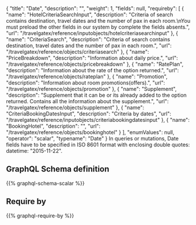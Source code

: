 {
  "title": "Date",
  "description": "",
  "weight": 1,
  "fields": null,
  "requireby": [
    {
      "name": "HotelCriteriaSearchInput",
      "description": "Criteria of search contains destination, travel dates and the number of pax in each room.\nYou must preload the other fields in our system by complete the fields absents.",
      "url": "/travelgatex/reference/inputobjects/hotelcriteriasearchinput"
    },
    {
      "name": "CriteriaSearch",
      "description": "Criteria of search contains destination, travel dates and the number of pax in each room.",
      "url": "/travelgatex/reference/objects/criteriasearch"
    },
    {
      "name": "PriceBreakdown",
      "description": "Information about daily price.",
      "url": "/travelgatex/reference/objects/pricebreakdown"
    },
    {
      "name": "RatePlan",
      "description": "Information about the rate of the option returned.",
      "url": "/travelgatex/reference/objects/rateplan"
    },
    {
      "name": "Promotion",
      "description": "Information about room promotions(offers).",
      "url": "/travelgatex/reference/objects/promotion"
    },
    {
      "name": "Supplement",
      "description": "Supplement that it can be or its already added to the option returned. Contains all the information about the supplement.",
      "url": "/travelgatex/reference/objects/supplement"
    },
    {
      "name": "CriteriaBookingDatesInput",
      "description": "Criteria by dates",
      "url": "/travelgatex/reference/inputobjects/criteriabookingdatesinput"
    },
    {
      "name": "BookingHotel",
      "description": "",
      "url": "/travelgatex/reference/objects/bookinghotel"
    }
  ],
  "enumValues": null,
  "operator": "scalar",
  "typename": "Date"
}
In queries or mutations, Date fields have to be specified in ISO 8601 format with enclosing double quotes: datetime: "2015-11-22".
## GraphQL Schema definition

{{% graphql-schema-scalar %}}

## Require by

{{% graphql-require-by %}}
